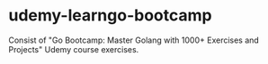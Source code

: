 # udemy-learngo-bootcamp
Consist of "Go Bootcamp: Master Golang with 1000+ Exercises and Projects" Udemy course exercises.
